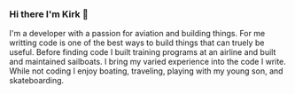 ### Hi there I'm Kirk 👋

I'm a developer with a passion for aviation and building things.  For me writting code is one of the best ways to build things that can truely be useful.  Before finding code I built training programs at an airline and built and maintained sailboats.  I bring my varied experience into the code I write.  While not coding I enjoy boating, traveling, playing with my young son, and skateboarding.

<!--
**Capn-Cricket/Capn-Cricket** is a ✨ _special_ ✨ repository because its `README.md` (this file) appears on your GitHub profile.

Here are some ideas to get you started:

- 🔭 I’m currently working on ...
- 🌱 I’m currently learning ...
- 👯 I’m looking to collaborate on ...
- 🤔 I’m looking for help with ...
- 💬 Ask me about ...
- 📫 How to reach me: ...
- 😄 Pronouns: ...
- ⚡ Fun fact: ...
-->
